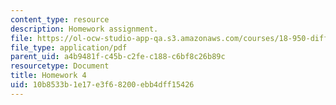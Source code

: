 ```yaml
---
content_type: resource
description: Homework assignment.
file: https://ol-ocw-studio-app-qa.s3.amazonaws.com/courses/18-950-differential-geometry-fall-2008/10b8533b1e17e3f68200ebb4dff15426_homework4.pdf
file_type: application/pdf
parent_uid: a4b9481f-c45b-c2fe-c188-c6bf8c26b89c
resourcetype: Document
title: Homework 4
uid: 10b8533b-1e17-e3f6-8200-ebb4dff15426
---
```

